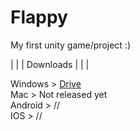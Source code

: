 # Flappy

My first unity game/project :)

| | | Downloads | | |

Windows > <a href="https://drive.google.com/file/d/1yF8WcgQgiy753Ne4kO4arHnH6oOnblfe/view?usp=sharing"> Drive </a><br>
Mac > Not released yet<br>
Android > //<br>
IOS > //<br>


